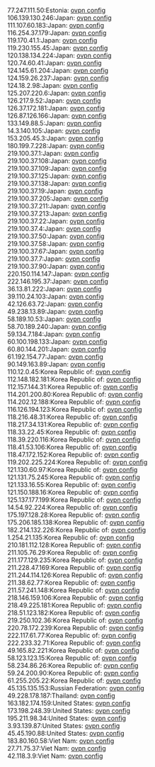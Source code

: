 77.247.111.50:Estonia: [ovpn config](vpn/77_247_111_50.ovpn)  
106.139.130.246:Japan: [ovpn config](vpn/106_139_130_246.ovpn)  
111.107.60.183:Japan: [ovpn config](vpn/111_107_60_183.ovpn)  
116.254.37.179:Japan: [ovpn config](vpn/116_254_37_179.ovpn)  
119.170.41.1:Japan: [ovpn config](vpn/119_170_41_1.ovpn)  
119.230.155.45:Japan: [ovpn config](vpn/119_230_155_45.ovpn)  
120.138.134.224:Japan: [ovpn config](vpn/120_138_134_224.ovpn)  
120.74.60.41:Japan: [ovpn config](vpn/120_74_60_41.ovpn)  
124.145.61.204:Japan: [ovpn config](vpn/124_145_61_204.ovpn)  
124.159.26.237:Japan: [ovpn config](vpn/124_159_26_237.ovpn)  
124.18.2.98:Japan: [ovpn config](vpn/124_18_2_98.ovpn)  
125.207.220.6:Japan: [ovpn config](vpn/125_207_220_6.ovpn)  
126.217.9.52:Japan: [ovpn config](vpn/126_217_9_52.ovpn)  
126.37.172.181:Japan: [ovpn config](vpn/126_37_172_181.ovpn)  
126.87.126.166:Japan: [ovpn config](vpn/126_87_126_166.ovpn)  
133.149.88.5:Japan: [ovpn config](vpn/133_149_88_5.ovpn)  
14.3.140.105:Japan: [ovpn config](vpn/14_3_140_105.ovpn)  
153.205.45.3:Japan: [ovpn config](vpn/153_205_45_3.ovpn)  
180.199.7.228:Japan: [ovpn config](vpn/180_199_7_228.ovpn)  
219.100.37.1:Japan: [ovpn config](vpn/219_100_37_1.ovpn)  
219.100.37.108:Japan: [ovpn config](vpn/219_100_37_108.ovpn)  
219.100.37.109:Japan: [ovpn config](vpn/219_100_37_109.ovpn)  
219.100.37.125:Japan: [ovpn config](vpn/219_100_37_125.ovpn)  
219.100.37.138:Japan: [ovpn config](vpn/219_100_37_138.ovpn)  
219.100.37.19:Japan: [ovpn config](vpn/219_100_37_19.ovpn)  
219.100.37.205:Japan: [ovpn config](vpn/219_100_37_205.ovpn)  
219.100.37.211:Japan: [ovpn config](vpn/219_100_37_211.ovpn)  
219.100.37.213:Japan: [ovpn config](vpn/219_100_37_213.ovpn)  
219.100.37.22:Japan: [ovpn config](vpn/219_100_37_22.ovpn)  
219.100.37.4:Japan: [ovpn config](vpn/219_100_37_4.ovpn)  
219.100.37.50:Japan: [ovpn config](vpn/219_100_37_50.ovpn)  
219.100.37.58:Japan: [ovpn config](vpn/219_100_37_58.ovpn)  
219.100.37.67:Japan: [ovpn config](vpn/219_100_37_67.ovpn)  
219.100.37.7:Japan: [ovpn config](vpn/219_100_37_7.ovpn)  
219.100.37.90:Japan: [ovpn config](vpn/219_100_37_90.ovpn)  
220.150.114.147:Japan: [ovpn config](vpn/220_150_114_147.ovpn)  
222.146.195.37:Japan: [ovpn config](vpn/222_146_195_37.ovpn)  
36.13.81.222:Japan: [ovpn config](vpn/36_13_81_222.ovpn)  
39.110.24.103:Japan: [ovpn config](vpn/39_110_24_103.ovpn)  
42.126.63.72:Japan: [ovpn config](vpn/42_126_63_72.ovpn)  
49.238.13.89:Japan: [ovpn config](vpn/49_238_13_89.ovpn)  
58.189.10.53:Japan: [ovpn config](vpn/58_189_10_53.ovpn)  
58.70.189.240:Japan: [ovpn config](vpn/58_70_189_240.ovpn)  
59.134.7.184:Japan: [ovpn config](vpn/59_134_7_184.ovpn)  
60.100.198.133:Japan: [ovpn config](vpn/60_100_198_133.ovpn)  
60.80.144.201:Japan: [ovpn config](vpn/60_80_144_201.ovpn)  
61.192.154.77:Japan: [ovpn config](vpn/61_192_154_77.ovpn)  
90.149.163.89:Japan: [ovpn config](vpn/90_149_163_89.ovpn)  
110.12.0.45:Korea Republic of: [ovpn config](vpn/110_12_0_45.ovpn)  
112.148.182.181:Korea Republic of: [ovpn config](vpn/112_148_182_181.ovpn)  
112.157.144.31:Korea Republic of: [ovpn config](vpn/112_157_144_31.ovpn)  
114.201.200.80:Korea Republic of: [ovpn config](vpn/114_201_200_80.ovpn)  
114.202.12.188:Korea Republic of: [ovpn config](vpn/114_202_12_188.ovpn)  
116.126.194.123:Korea Republic of: [ovpn config](vpn/116_126_194_123.ovpn)  
118.216.48.31:Korea Republic of: [ovpn config](vpn/118_216_48_31.ovpn)  
118.217.34.131:Korea Republic of: [ovpn config](vpn/118_217_34_131.ovpn)  
118.33.22.45:Korea Republic of: [ovpn config](vpn/118_33_22_45.ovpn)  
118.39.220.116:Korea Republic of: [ovpn config](vpn/118_39_220_116.ovpn)  
118.41.53.106:Korea Republic of: [ovpn config](vpn/118_41_53_106.ovpn)  
118.47.172.152:Korea Republic of: [ovpn config](vpn/118_47_172_152.ovpn)  
119.202.225.224:Korea Republic of: [ovpn config](vpn/119_202_225_224.ovpn)  
121.130.60.97:Korea Republic of: [ovpn config](vpn/121_130_60_97.ovpn)  
121.131.75.245:Korea Republic of: [ovpn config](vpn/121_131_75_245.ovpn)  
121.133.16.55:Korea Republic of: [ovpn config](vpn/121_133_16_55.ovpn)  
121.150.188.16:Korea Republic of: [ovpn config](vpn/121_150_188_16.ovpn)  
125.137.177.199:Korea Republic of: [ovpn config](vpn/125_137_177_199.ovpn)  
14.54.92.224:Korea Republic of: [ovpn config](vpn/14_54_92_224.ovpn)  
175.197.128.28:Korea Republic of: [ovpn config](vpn/175_197_128_28.ovpn)  
175.206.185.138:Korea Republic of: [ovpn config](vpn/175_206_185_138.ovpn)  
182.214.132.226:Korea Republic of: [ovpn config](vpn/182_214_132_226.ovpn)  
1.254.21.135:Korea Republic of: [ovpn config](vpn/1_254_21_135.ovpn)  
210.181.112.128:Korea Republic of: [ovpn config](vpn/210_181_112_128.ovpn)  
211.105.76.29:Korea Republic of: [ovpn config](vpn/211_105_76_29.ovpn)  
211.177.129.235:Korea Republic of: [ovpn config](vpn/211_177_129_235.ovpn)  
211.228.47.169:Korea Republic of: [ovpn config](vpn/211_228_47_169.ovpn)  
211.244.114.126:Korea Republic of: [ovpn config](vpn/211_244_114_126.ovpn)  
211.38.62.77:Korea Republic of: [ovpn config](vpn/211_38_62_77.ovpn)  
211.57.241.148:Korea Republic of: [ovpn config](vpn/211_57_241_148.ovpn)  
218.146.159.106:Korea Republic of: [ovpn config](vpn/218_146_159_106.ovpn)  
218.49.225.181:Korea Republic of: [ovpn config](vpn/218_49_225_181.ovpn)  
218.51.123.182:Korea Republic of: [ovpn config](vpn/218_51_123_182.ovpn)  
219.250.102.36:Korea Republic of: [ovpn config](vpn/219_250_102_36.ovpn)  
220.78.172.239:Korea Republic of: [ovpn config](vpn/220_78_172_239.ovpn)  
222.117.61.77:Korea Republic of: [ovpn config](vpn/222_117_61_77.ovpn)  
222.233.32.71:Korea Republic of: [ovpn config](vpn/222_233_32_71.ovpn)  
49.165.82.221:Korea Republic of: [ovpn config](vpn/49_165_82_221.ovpn)  
58.123.123.15:Korea Republic of: [ovpn config](vpn/58_123_123_15.ovpn)  
58.234.86.26:Korea Republic of: [ovpn config](vpn/58_234_86_26.ovpn)  
59.24.200.90:Korea Republic of: [ovpn config](vpn/59_24_200_90.ovpn)  
61.255.205.22:Korea Republic of: [ovpn config](vpn/61_255_205_22.ovpn)  
45.135.135.153:Russian Federation: [ovpn config](vpn/45_135_135_153.ovpn)  
49.228.178.187:Thailand: [ovpn config](vpn/49_228_178_187.ovpn)  
163.182.174.159:United States: [ovpn config](vpn/163_182_174_159.ovpn)  
173.198.248.39:United States: [ovpn config](vpn/173_198_248_39.ovpn)  
195.211.98.34:United States: [ovpn config](vpn/195_211_98_34.ovpn)  
3.93.139.87:United States: [ovpn config](vpn/3_93_139_87.ovpn)  
45.45.190.88:United States: [ovpn config](vpn/45_45_190_88.ovpn)  
183.80.160.58:Viet Nam: [ovpn config](vpn/183_80_160_58.ovpn)  
27.71.75.37:Viet Nam: [ovpn config](vpn/27_71_75_37.ovpn)  
42.118.3.9:Viet Nam: [ovpn config](vpn/42_118_3_9.ovpn)  
